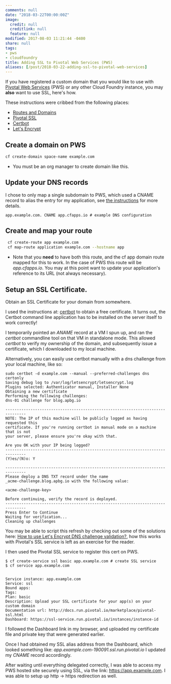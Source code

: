 ```yaml
---
comments: null
date: "2018-03-22T00:00:00Z"
image:
  credit: null
  creditlink: null
  feature: null
modified: 2017-08-03 11:21:44 -0400
share: null
tags:
- pws
- cloudfoundry
title: Adding SSL to Pivotal Web Services (PWS)
aliases: [/post/2018-03-22-adding-ssl-to-pivotal-web-services]
---
```

If you have registered a custom domain that you would like to use with [Pivotal Web Services](https://run.pivotal.io/) (PWS) or any other Cloud Foundry instance, you may **also** want to use SSL, here's how.
 <!--more-->
These instructions were cribbed from the following places:

* [Routes and Domains](https://docs.run.pivotal.io/devguide/deploy-apps/routes-domains.html)
* [Pivotal SSL](https://docs.run.pivotal.io/marketplace/pivotal-ssl.html)
* [Certbot](https://certbot.eff.org/)
* [Let's Encrypt](https://letsencrypt.org/)

## Create a domain on PWS

```bash
cf create-domain space-name example.com
```
* You must be an org manager to create domain like this.

## Update your DNS records

I chose to only map a single subdomain to PWS, which used a CNAME record to alias the entry for my application, see [the instructions](https://docs.run.pivotal.io/devguide/deploy-apps/routes-domains.html) for more details.

```
app.example.com. CNAME app.cfapps.io # example DNS configuration
```

## Create and map your route

```bash
 cf create-route app example.com
 cf map-route application example.com --hostname app
 ```
 * Note that you **need** to have both this route, and the cf app domain route mapped for this to work. In the case of PWS this route will be *app.cfapps.io*. You may at this point want to update your application's reference to its URL (not always necessary).

## Setup an SSL Certificate.

Obtain an SSL Certificate for your domain from somewhere. 

I used the instructions at: [certbot](https://certbot.eff.org/) to obtain a free certificate. It turns out, the Certbot command line application has to be installed on the server itself to work correctly!

I temporarily pointed an *ANAME* record at a VM I spun up, and ran the *certbot* commandline tool on that VM in standalone mode. This allowed *certbot* to verify my ownership of the domain, and subsequently issue a certificate, which I downloaded to my local machine.

Alternatively, you can easily use certbot manually with a dns challenge from your local machine, like so:

```
sudo certbot -d example.com --manual --preferred-challenges dns certonly
Saving debug log to /var/log/letsencrypt/letsencrypt.log
Plugins selected: Authenticator manual, Installer None
Obtaining a new certificate
Performing the following challenges:
dns-01 challenge for blog.apbg.io

-------------------------------------------------------------------------------
NOTE: The IP of this machine will be publicly logged as having requested this
certificate. If you're running certbot in manual mode on a machine that is not
your server, please ensure you're okay with that.

Are you OK with your IP being logged?
-------------------------------------------------------------------------------
(Y)es/(N)o: Y

-------------------------------------------------------------------------------
Please deploy a DNS TXT record under the name
_acme-challenge.blog.apbg.io with the following value:

<acme-challenge-key>

Before continuing, verify the record is deployed.
-------------------------------------------------------------------------------
Press Enter to Continue
Waiting for verification...
Cleaning up challenges
```

You may be able to script this refresh by checking out some of the solutions here: [How to use Let's Encrypt DNS challenge validation?](https://serverfault.com/questions/750902/how-to-use-lets-encrypt-dns-challenge-validation), how this works with Pivotal's SSL service is left as an exercise for the reader.

I then used the Pivotal SSL service to register this cert on PWS.

```
$ cf create-service ssl basic app.example.com # create SSL service
$ cf service app.example.com


Service instance: app.example.com
Service: ssl
Bound apps:
Tags:
Plan: basic
Description: Upload your SSL certificate for your app(s) on your custom domain
Documentation url: http://docs.run.pivotal.io/marketplace/pivotal-ssl.html
Dashboard: https://ssl-service.run.pivotal.io/instances/instance-id
```

I followed the Dashboard link in my browser, and uploaded my certificate file and private key that were generated earlier.

Once I had obtained my SSL alias address from the Dashboard, which looked something like: *app.example.com-190091.ssl.run.pivotal.io* I updated my *CNAME* record accordingly.

After waiting until everything delegated correctly, I was able to access my PWS hosted site securely using SSL, via the link: https://app.example.com. I was able to setup up http -> https redirection as well.
